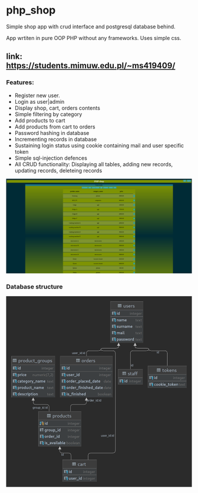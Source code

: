# php_shop

Simple shop app with crud interface and postgresql database behind.

App wrtiten in pure OOP PHP without any frameworks.
Uses simple css.

## link: https://students.mimuw.edu.pl/~ms419409/

### Features:
- Register new user.
- Login as user|admin
- Display shop, cart, orders contents
- Simple filtering by category
- Add products to cart
- Add products from cart to orders
- Password hashing in database
- Incrementing records in database
- Sustaining login status using cookie containing mail and user specific token
- Simple sql-injection defences
- All CRUD functionality: Displaying all tables, adding new records, updating records, deleteing records

![alt text](front_page.png)

### Database structure

![alt text](shop-diagram.png)
